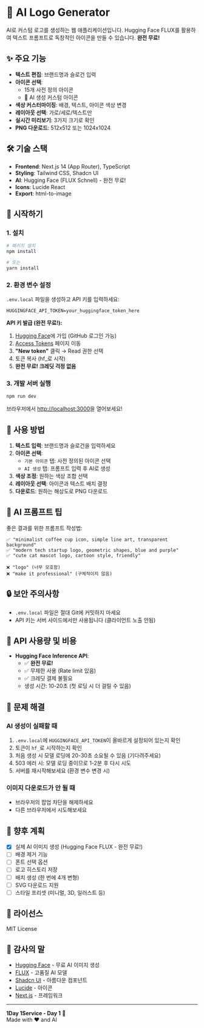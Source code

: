 # 🤖 AI Logo Generator

AI로 커스텀 로고를 생성하는 웹 애플리케이션입니다. Hugging Face FLUX를 활용하여 텍스트 프롬프트로 독창적인 아이콘을 만들 수 있습니다. **완전 무료!**

## ✨ 주요 기능

- **텍스트 편집**: 브랜드명과 슬로건 입력
- **아이콘 선택**: 
  - 15개 사전 정의 아이콘
  - 🤖 AI 생성 커스텀 아이콘
- **색상 커스터마이징**: 배경, 텍스트, 아이콘 색상 변경
- **레이아웃 선택**: 가로/세로/텍스트만
- **실시간 미리보기**: 3가지 크기로 확인
- **PNG 다운로드**: 512x512 또는 1024x1024

## 🛠 기술 스택

- **Frontend**: Next.js 14 (App Router), TypeScript
- **Styling**: Tailwind CSS, Shadcn UI
- **AI**: Hugging Face (FLUX Schnell) - 완전 무료!
- **Icons**: Lucide React
- **Export**: html-to-image

## 🚀 시작하기

### 1. 설치

```powershell
# 패키지 설치
npm install

# 또는
yarn install
```

### 2. 환경 변수 설정

`.env.local` 파일을 생성하고 API 키를 입력하세요:

```env
HUGGINGFACE_API_TOKEN=your_huggingface_token_here
```

**API 키 발급 (완전 무료!):**
1. [Hugging Face](https://huggingface.co)에 가입 (GitHub 로그인 가능)
2. [Access Tokens](https://huggingface.co/settings/tokens) 페이지 이동
3. **"New token"** 클릭 → Read 권한 선택
4. 토큰 복사 (hf_로 시작)
5. **완전 무료! 크레딧 걱정 없음**

### 3. 개발 서버 실행

```powershell
npm run dev
```

브라우저에서 [http://localhost:3000](http://localhost:3000)을 열어보세요!

## 📖 사용 방법

1. **텍스트 입력**: 브랜드명과 슬로건을 입력하세요
2. **아이콘 선택**:
   - `기본 아이콘` 탭: 사전 정의된 아이콘 선택
   - `AI 생성` 탭: 프롬프트 입력 후 AI로 생성
3. **색상 조정**: 원하는 색상 조합 선택
4. **레이아웃 선택**: 아이콘과 텍스트 배치 결정
5. **다운로드**: 원하는 해상도로 PNG 다운로드

## 🎨 AI 프롬프트 팁

좋은 결과를 위한 프롬프트 작성법:

```
✅ "minimalist coffee cup icon, simple line art, transparent background"
✅ "modern tech startup logo, geometric shapes, blue and purple"
✅ "cute cat mascot logo, cartoon style, friendly"

❌ "logo" (너무 모호함)
❌ "make it professional" (구체적이지 않음)
```

## 🔒 보안 주의사항

- `.env.local` 파일은 절대 Git에 커밋하지 마세요
- API 키는 서버 사이드에서만 사용됩니다 (클라이언트 노출 안됨)

## 📝 API 사용량 및 비용

- **Hugging Face Inference API**:
  - ✅ **완전 무료!**
  - ✅ 무제한 사용 (Rate limit 있음)
  - ✅ 크레딧 결제 불필요
  - 생성 시간: 10-20초 (첫 로딩 시 더 걸릴 수 있음)

## 🐛 문제 해결

### AI 생성이 실패할 때

1. `.env.local`에 `HUGGINGFACE_API_TOKEN`이 올바르게 설정되어 있는지 확인
2. 토큰이 `hf_`로 시작하는지 확인
3. 처음 생성 시 모델 로딩에 20-30초 소요될 수 있음 (기다려주세요)
4. 503 에러 시: 모델 로딩 중이므로 1-2분 후 다시 시도
5. 서버를 재시작해보세요 (환경 변수 변경 시)

### 이미지 다운로드가 안 될 때

- 브라우저의 팝업 차단을 해제하세요
- 다른 브라우저에서 시도해보세요

## 🔮 향후 계획

- [x] 실제 AI 이미지 생성 (Hugging Face FLUX - 완전 무료!)
- [ ] 배경 제거 기능
- [ ] 폰트 선택 옵션
- [ ] 로고 히스토리 저장
- [ ] 배치 생성 (한 번에 4개 변형)
- [ ] SVG 다운로드 지원
- [ ] 스타일 프리셋 (미니멀, 3D, 일러스트 등)

## 📄 라이선스

MIT License

## 🙏 감사의 말

- [Hugging Face](https://huggingface.co/) - 무료 AI 이미지 생성
- [FLUX](https://blackforestlabs.ai/) - 고품질 AI 모델
- [Shadcn UI](https://ui.shadcn.com/) - 아름다운 컴포넌트
- [Lucide](https://lucide.dev/) - 아이콘
- [Next.js](https://nextjs.org/) - 프레임워크

---

**1Day 1Service - Day 1** 🚀  
Made with ❤️ and AI


